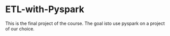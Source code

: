 # ETL-with-Pyspark

This is the final project of the course. The goal isto use pyspark on a project of our choice.





